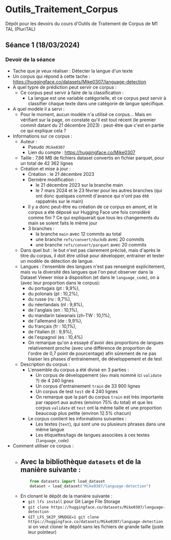 # Outils_Traitement_Corpus
Dépôt pour les devoirs du cours d'Outils de Traitement de Corpus de M1 TAL (PluriTAL)

## Séance 1 (18/03/2024)

### Devoir de la séance
- Tache que je veux réaliser : Détecter la langue d'un texte
- Un corpus qui répond à cette tache : https://huggingface.co/datasets/Mike0307/language-detection
- A quel typre de prédiction peut servir ce corpus :
    - Ce corpus peut servir à faire de la classification :
        - La langue est une variable catégorielle, et ce corpus peut servir à classifier chaque texte dans une catégorie de langue spécifique.
- A quel modèle il a servi :
    - Pour le moment, aucun modèle n'a utilisé ce corpus... Mais en vérifiant sur la page, on constate qu'il est tout récent (le premier commit datant du 21 décembre 2023) : peut-être que c'est en partie ce qui explique cela ?
- Informations sur ce corpus :
    - Auteur :
        - Pseudo :`Mike0307`
        - Lien du compte : https://huggingface.co/Mike0307
    - Taille : 7,86 MB de fichiers dataset convertis en fichier parquet, pour un total de 42 362 lignes
    - Création et mise à jour :
        - Création : le 21 décembre 2023
        - Dernière modification :
            - le 21 décembre 2023 sur la branche main
            - le 7 mars 2024 et le 23 février pour les autres branches (qui ont donc quelques commit d'avance qui n'ont pas été rappatriés sur le main)
        - Il y a donc peut-être eu création de ce corpus en amont, et le corpus a été déposé sur Hugging Face une fois considéré comme fini ? Ce qui expliquerait que tous les changements du main se soient faits le même jour
        - 3 branches :
            - la branche `main` avec 12 commits au total
            - une branche `refs/convert/duckdb` avec 20 commits
            - une branche `refs/convert/parquet` avec 20 commits
    - Dans quel but : le but n'est pas clairement précisé, mais d'après le titre du corpus, il doit être utilisé pour développer, entrainer et tester un modèle de détection de langue.
    - Langues : l'ensemble des langues n'est pas renseigné explicitement, mais vu la diversité des langues que l'on peut observer dans la Dataset Viewer mise à disposition (et dans le `language_code`), on a (avec leur proportion dans le corpus):
        - du portugais (pt : 9,9%),
        - du polonais (pl : 10,2%),
        - du russe (ru : 9,7%),
        - du néerlandais (nl : 9,8%),
        - de l'anglais (en : 10,1%),
        - du mandarin taiwanais (zh-TW : 10,1%),
        - de l'allemand (de : 9,9%),
        - du français (fr : 10,1%),
        - de l'italien (it : 9,9%),
        - de l'espagnol (es : 10,4%)
        - On remarque qu'on a essayé d'avoir des proportions de langues relativement proche (avec une différence de proportion de l'ordre de 0,7 point de pourcentage) afin sûrement de ne pas biaiser les phases d'entrainement, de développement et de test
    - Description du corpus :
        - L'ensemble du corpus a été divisé en 3 parties :
            - Un corpus de développement (`dev` mais nommé ici `validate` ?) de 4 240 lignes
            - Un corpus d'entrainement `train` de 33 900 lignes
            - Un corpus de test `test` de 4 240 lignes
            - On remarque que la part du corpus `train` est très importante par rapport aux autres (environ  75% du total) et que les corpus `validate` et `test` ont la même taille et une proportion beaucoup plus petite (environ 12.5% chacun)
        - Le corpus contient les informations suivantes :
            - Les textes (`text`), qui sont une ou plusieurs phrases dans une même langue
            - Les étiquettes/tags de langues associées à ces textes (`language_code`)
- Comment utiliser ce corpus :
    - Avec la bibliothèque `datasets` et de la manière suivante :
        -
        ```py
            from datasets import load_dataset
            dataset = load_dataset("Mike0307/language-detection")
        ```
    - En clonant le dépôt de la manière suivante :
        - `git lfs install` pour Git Large File Storage
        - `git clone https://huggingface.co/datasets/Mike0307/language-detection`
        - `GIT_LFS_SKIP_SMUDGE=1 git clone https://huggingface.co/datasets/Mike0307/language-detection` si on veut cloner le dépôt sans les fichiers de grande taille (juste leur pointeur)
